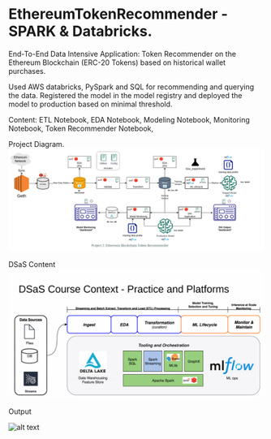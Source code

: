 # EthereumTokenRecommender - SPARK & Databricks.
End-To-End Data Intensive Application: Token Recommender on the Ethereum Blockchain (ERC-20 Tokens) based on historical wallet purchases. 

Used AWS databricks, PySpark and SQL for recommending and querying the data. Registered the model in the model registry and deployed the model to production based on minimal threshold. 

Content: ETL Notebook, EDA Notebook, Modeling Notebook, Monitoring Notebook, Token Recommender Notebook, 

Project Diagram.
![alt text](https://github.com/mnovovil/EthereumTokenRecommender/blob/main/TokenRecommender.png)

DSaS Content
![alt text](https://github.com/mnovovil/EthereumTokenRecommender/blob/main/DSaS%20Tools.png)

Output

![alt text](https://github.com/mnovovil/EthereumTokenRecommender-Spark-/blob/main/Output.png)
